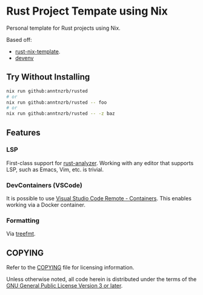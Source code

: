# Rust Project Tempate using Nix

Personal template for Rust projects using Nix.

Based off:

- [rust-nix-template](https://github.com/srid/rust-nix-template).
- [devenv](https://devenv.sh)

## Try Without Installing

```sh
nix run github:anntnzrb/rusted
# or
nix run github:anntnzrb/rusted -- foo
# or
nix run github:anntnzrb/rusted -- -z baz
```

## Features

### LSP

First-class support for [rust-analyzer](https://rust-analyzer.github.io).
Working with any editor that supports LSP, such as Emacs, Vim, etc.
is trivial.

### DevContainers (VSCode)

It is possible to use
[Visual Studio Code Remote - Containers](https://code.visualstudio.com/docs/remote/containers).
This enables working via a Docker container.

### Formatting

Via [treefmt](https://github.com/numtide/treefmt).

## COPYING

Refer to the [COPYING](./COPYING) file for licensing information.

Unless otherwise noted, all code herein is distributed under the terms of the
[GNU General Public License Version 3 or later](https://www.gnu.org/licenses/gpl-3.0.en.html).

